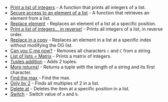 - [Print a list of integers](./0-print_list_integer.py) - A function that prints all integers of a list.
- [Secure access to an element of a list](./1-element_at.py) - A function that retrieves an element from a list.
- [Replace element](./2-replace_in_list.py) - Replaces an element of a list at a specific position.
- [Print a list of integers... in reverse!](./3-print_reversed_list_integer.py) - Prints all integers of a list, in reverse order.
- [Replace in a copy](./4-new_in_list.py) - Replaces an element in a list at a specific index without modifying the OG list.
- [Can you C me now?](./5-no_c.py) - Removes all characters ```c``` and ```C``` from a string.
- [List of lists = Matrix](./6-print_matrix_integer.py) - Prints a matrix of integers.
- [Tuples addition](./7-add_tuple.py) - Adds 2 tuples.
- [More returns!](./8-multiple_returns.py) - Returns a tuple with the length of a string and its first character.
- [Find the max](./9-max_integer.py) - Find the max.
- [Only by 2](./10-divisible_by_2.py) - Finds all multiples of 2 in a list.
- [Delete at](./11-delete_at.py) - Deletes the item at a specific position in a list.
- [Switch](./12-switch.py) - Switch value of ```a``` and ```b```.
